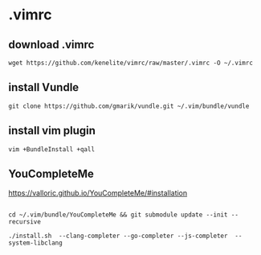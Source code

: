# .vimrc #



## download .vimrc

```
wget https://github.com/kenelite/vimrc/raw/master/.vimrc -O ~/.vimrc 
```

## install Vundle

```
git clone https://github.com/gmarik/vundle.git ~/.vim/bundle/vundle 
```


## install vim plugin

```
vim +BundleInstall +qall
```

## YouCompleteMe

https://valloric.github.io/YouCompleteMe/#installation

``` 

cd ~/.vim/bundle/YouCompleteMe && git submodule update --init --recursive 

./install.sh  --clang-completer --go-completer --js-completer  --system-libclang

```